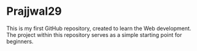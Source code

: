 # Prajjwal29
This is my first GitHub repository, created to learn the Web development. The project within this repository serves as a simple starting point for beginners.
